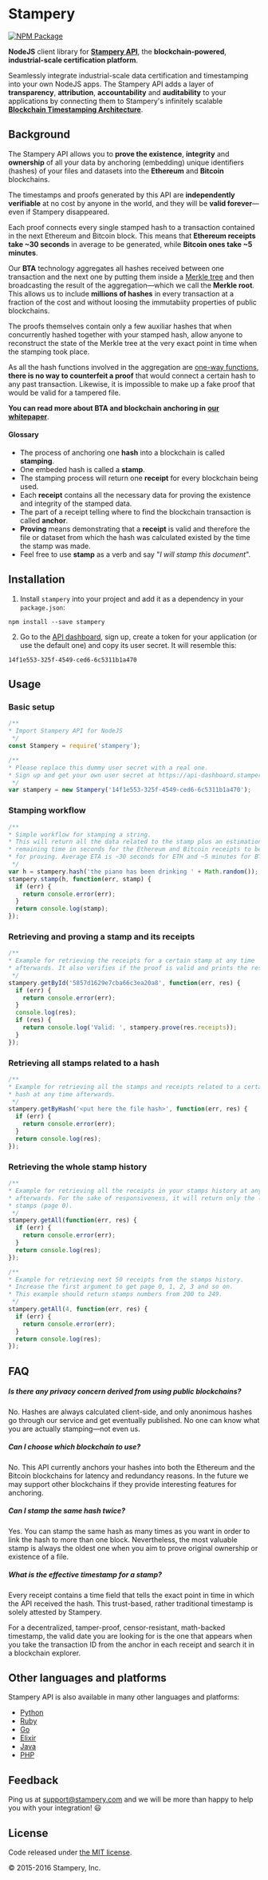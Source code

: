 # Stampery

[![NPM Package](https://img.shields.io/npm/v/stampery.svg?style=flat-square)](https://www.npmjs.org/package/stampery)

__NodeJS__ client library for [__Stampery API__](https://stampery.com/api), the __blockchain-powered__, __industrial-scale certification platform__.

Seamlessly integrate industrial-scale data certification and timestamping into your own NodeJS apps. The Stampery API adds a layer of __transparency__, __attribution__, __accountability__ and __auditability__ to your applications by connecting them to Stampery's infinitely scalable [__Blockchain Timestamping Architecture__](https://stampery.com/tech).

## Background

The Stampery API allows you to __prove the existence__, __integrity__ and __ownership__ of all your data by anchoring (embedding) unique identifiers (hashes) of your files and datasets into the __Ethereum__ and __Bitcoin__ blockchains.

The timestamps and proofs generated by this API are __independently verifiable__ at no cost by anyone in the world, and they will be __valid forever__—even if Stampery disappeared.

Each proof connects every single stamped hash to a transaction contained in the next Ethereum and Bitcoin block. This means that __Ethereum receipts take ~30 seconds__ in average to be generated, while __Bitcoin ones take ~5 minutes__.

Our __BTA__ technology aggregates all hashes received between one transaction and the next one by putting them inside a [Merkle tree](https://en.wikipedia.org/wiki/Merkle_tree) and then broadcasting the result of the aggregation—which we call the __Merkle root__. This allows us to include  __millions of hashes__ in every transaction at a fraction of the cost and without loosing the immutabiity properties of public blockchains.

The proofs themselves contain only a few auxiliar hashes that when concurrently hashed together with your stamped hash, allow anyone to reconstruct the state of the Merkle tree at the very exact point in time when the stamping took place.

As all the hash functions involved in the aggregation are [one-way functions](https://en.wikipedia.org/wiki/One-way_function), __there is no way to counterfeit a proof__ that would connect a certain hash to any past transaction. Likewise, it is impossible to make up a fake proof that would be valid for a tampered file.

__You can read more about BTA and blockchain anchoring  in__ [__our whitepaper__](https://s3.amazonaws.com/stampery-cdn/docs/Stampery-BTA-v5-whitepaper.pdf).

#### Glossary

* The process of anchoring one __hash__ into a blockchain is called __stamping__.
* One embeded hash is called a __stamp__.
* The stamping process will return one __receipt__ for every blockchain being used.
* Each __receipt__ contains all the necessary data for proving the existence and integrity of the stamped data.
* The part of a receipt telling where to find the blockchain transaction is called __anchor__.
* __Proving__ means demonstrating that a __receipt__ is valid and therefore the file or dataset from which the hash was calculated existed by the time the stamp was made.
* Feel free to use __stamp__ as a verb and say "_I will stamp this document_".


## Installation

  1. Install `stampery` into your project and add it as a dependency in your `package.json`:

  ```
  npm install --save stampery
  ```

  2. Go to the [API dashboard](https://api-dashboard.stampery.com), sign up, create a token for your application (or use the default one) and copy its user secret. It will resemble this:

  ```
  14f1e553-325f-4549-ced6-6c5311b1a470
  ```

## Usage
### Basic setup
```javascript
/**
* Import Stampery API for NodeJS
 */
const Stampery = require('stampery');

/**
* Please replace this dummy user secret with a real one.
* Sign up and get your own user secret at https://api-dashboard.stampery.com
 */
var stampery = new Stampery('14f1e553-325f-4549-ced6-6c5311b1a470');
```

### Stamping workflow
```javascript
/**
* Simple workflow for stamping a string.
* This will return all the data related to the stamp plus an estimation of the
* remaining time in seconds for the Ethereum and Bitcoin receipts to be ready
* for proving. Average ETA is ~30 seconds for ETH and ~5 minutes for BTC.
 */
var h = stampery.hash('the piano has been drinking ' + Math.random());
stampery.stamp(h, function(err, stamp) {
  if (err) {
    return console.error(err);
  }
  return console.log(stamp);
});
```

### Retrieving and proving a stamp and its receipts
```javascript
/**
* Example for retrieving the receipts for a certain stamp at any time
* afterwards. It also verifies if the proof is valid and prints the result.
 */
stampery.getById('5857d1629e7cba66c3ea20a8', function(err, res) {
  if (err) {
    return console.error(err);
  }
  console.log(res);
  if (res) {
    return console.log('Valid: ', stampery.prove(res.receipts));
  }
});
```

### Retrieving all stamps related to a hash
```javascript
/**
* Example for retrieving all the stamps and receipts related to a certain file
* hash at any time afterwards.
 */
stampery.getByHash('<put here the file hash>', function(err, res) {
  if (err) {
    return console.error(err);
  }
  return console.log(res);
});
```

### Retrieving the whole stamp history
```javascript
/**
* Example for retrieving all the receipts in your stamps history at any time
* afterwards. For the sake of responsiveness, it will return only the last 50
* stamps (page 0).
 */
stampery.getAll(function(err, res) {
  if (err) {
    return console.error(err);
  }
  return console.log(res);
});
```
```javascript
/**
* Example for retrieving next 50 receipts from the stamps history.
* Increase the first argument to get page 0, 1, 2, 3 and so on.
* This example should return stamps numbers from 200 to 249.
 */
stampery.getAll(4, function(err, res) {
  if (err) {
    return console.error(err);
  }
  return console.log(res);
});
```

## FAQ

##### Is there any privacy concern derived from using public blockchains?
No. Hashes are always calculated client-side, and only anonimous hashes go through our service and get eventually published. No one can know what you are actually stamping—not even us.

##### Can I choose which blockchain to use?
No. This API currently anchors your hashes into both the Ethereum and the Bitcoin blockchains for latency and redundancy reasons. In the future we may support other blockchains if they provide interesting features for anchoring.

##### Can I stamp the same hash twice?
Yes. You can stamp the same hash as many times as you want in order to link the hash to  more than one block. Nevertheless, the most valuable stamp is always the oldest one when you aim to prove original ownership or existence of a file.

##### What is the effective timestamp for a stamp?
Every receipt contains a time field that tells the exact point in time in which the API received the hash. This trust-based, rather traditional timestamp is solely attested by Stampery.

For a decentralized, tamper-proof, censor-resistant, math-backed timestamp, the valid date you are looking for is the one that appears when you take the transaction ID from the anchor in each receipt and search it in a blockchain explorer.


## Other languages and platforms

Stampery API is also available in many other languages and platforms:
- [Python](https://github.com/stampery/python)
- [Ruby](https://github.com/stampery/ruby)
- [Go](https://github.com/stampery/go)
- [Elixir](https://github.com/stampery/elixir)
- [Java](https://github.com/stampery/java)
- [PHP](https://github.com/stampery/php)

## Feedback

Ping us at [support@stampery.com](mailto:support@stampery.com) and we will be more than happy to help you with your integration! 😃

## License

Code released under [the MIT license](https://github.com/stampery/node/blob/master/LICENSE).

© 2015-2016 Stampery, Inc.
